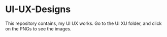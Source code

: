 # UI-UX-Designs
This repository contains, my UI UX works.
Go to the UI XU folder, and click on the PNGs to see the images.

